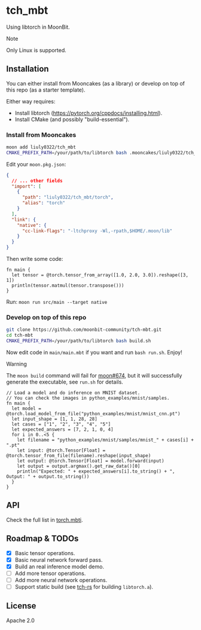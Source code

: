 # tch_mbt

Using libtorch in MoonBit.

> [!NOTE]
> Only Linux is supported.

## Installation

You can either install from Mooncakes (as a library) or develop on top of this repo (as a starter template). 

Either way requires:

- Install libtorch (<https://pytorch.org/cppdocs/installing.html>).
- Install CMake (and possibly "build-essential").

### Install from Mooncakes

```bash
moon add liuly0322/tch_mbt
CMAKE_PREFIX_PATH=/your/path/to/libtorch bash .mooncakes/liuly0322/tch_mbt/build.sh
```

Edit your `moon.pkg.json`:

```json
{
  // ... other fields
  "import": [
    {
      "path": "liuly0322/tch_mbt/torch",
      "alias": "torch"
    }
  ],
  "link": {
    "native": {
      "cc-link-flags": "-ltchproxy -Wl,-rpath,$HOME/.moon/lib"
    }
  }
}
```

Then write some code:

```moonbit
fn main {
  let tensor = @torch.tensor_from_array([1.0, 2.0, 3.0]).reshape([3, 1])
  println(tensor.matmul(tensor.transpose()))
}
```

Run: `moon run src/main --target native`

### Develop on top of this repo

```bash
git clone https://github.com/moonbit-community/tch-mbt.git
cd tch-mbt
CMAKE_PREFIX_PATH=/your/path/to/libtorch bash build.sh
```

Now edit code in `main/main.mbt` if you want and run `bash run.sh`. Enjoy!

> [!WARNING]
> The `moon build` command will fail for [moon#674](https://github.com/moonbitlang/moon/issues/674), but it will successfully generate the executable, see `run.sh` for details.

```moonbit
// Load a model and do inference on MNIST dataset.
// You can check the images in python_examples/mnist/samples.
fn main {
  let model = @torch.load_model_from_file("python_examples/mnist/mnist_cnn.pt")
  let input_shape = [1, 1, 28, 28]
  let cases = ["1", "2", "3", "4", "5"]
  let expected_answers = [7, 2, 1, 0, 4]
  for i in 0..<5 {
    let filename = "python_examples/mnist/samples/mnist_" + cases[i] + ".pt"
    let input: @torch.Tensor[Float] = @torch.tensor_from_file(filename).reshape(input_shape)
    let output: @torch.Tensor[Float] = model.forward(input)
    let output = output.argmax().get_raw_data()[0]
    println("Expected: " + expected_answers[i].to_string() + ", Output: " + output.to_string())
  }
}
```

## API

Check the full list in [torch.mbti](torch/torch.mbti).

## Roadmap & TODOs

- [x] Basic tensor operations.
- [x] Basic neural network forward pass.
- [x] Build an real inference model demo.
- [ ] Add more tensor operations.
- [ ] Add more neural network operations.
- [ ] Support static build (see [tch-rs](https://github.com/LaurentMazare/tch-rs) for building `libtorch.a`).

## License

Apache 2.0

